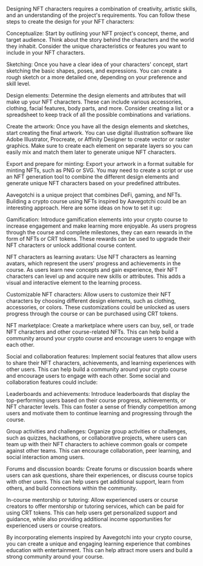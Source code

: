 Designing NFT characters requires a combination of creativity, artistic skills, and an understanding of the project's requirements. You can follow these steps to create the design for your NFT characters:

Conceptualize: Start by outlining your NFT project's concept, theme, and target audience. Think about the story behind the characters and the world they inhabit. Consider the unique characteristics or features you want to include in your NFT characters.

Sketching: Once you have a clear idea of your characters' concept, start sketching the basic shapes, poses, and expressions. You can create a rough sketch or a more detailed one, depending on your preference and skill level.

Design elements: Determine the design elements and attributes that will make up your NFT characters. These can include various accessories, clothing, facial features, body parts, and more. Consider creating a list or a spreadsheet to keep track of all the possible combinations and variations.

Create the artwork: Once you have all the design elements and sketches, start creating the final artwork. You can use digital illustration software like Adobe Illustrator, Procreate, or Affinity Designer to create vector or raster graphics. Make sure to create each element on separate layers so you can easily mix and match them later to generate unique NFT characters.

Export and prepare for minting: Export your artwork in a format suitable for minting NFTs, such as PNG or SVG. You may need to create a script or use an NFT generation tool to combine the different design elements and generate unique NFT characters based on your predefined attributes.






Aavegotchi is a unique project that combines DeFi, gaming, and NFTs. Building a crypto course using NFTs inspired by Aavegotchi could be an interesting approach. Here are some ideas on how to set it up:

Gamification: Introduce gamification elements into your crypto course to increase engagement and make learning more enjoyable. As users progress through the course and complete milestones, they can earn rewards in the form of NFTs or CRT tokens. These rewards can be used to upgrade their NFT characters or unlock additional course content.

NFT characters as learning avatars: Use NFT characters as learning avatars, which represent the users' progress and achievements in the course. As users learn new concepts and gain experience, their NFT characters can level up and acquire new skills or attributes. This adds a visual and interactive element to the learning process.

Customizable NFT characters: Allow users to customize their NFT characters by choosing different design elements, such as clothing, accessories, or colors. These customizations could be unlocked as users progress through the course or can be purchased using CRT tokens.

NFT marketplace: Create a marketplace where users can buy, sell, or trade NFT characters and other course-related NFTs. This can help build a community around your crypto course and encourage users to engage with each other.

Social and collaboration features: Implement social features that allow users to share their NFT characters, achievements, and learning experiences with other users. This can help build a community around your crypto course and encourage users to engage with each other. Some social and collaboration features could include:

Leaderboards and achievements: Introduce leaderboards that display the top-performing users based on their course progress, achievements, or NFT character levels. This can foster a sense of friendly competition among users and motivate them to continue learning and progressing through the course.

Group activities and challenges: Organize group activities or challenges, such as quizzes, hackathons, or collaborative projects, where users can team up with their NFT characters to achieve common goals or compete against other teams. This can encourage collaboration, peer learning, and social interaction among users.

Forums and discussion boards: Create forums or discussion boards where users can ask questions, share their experiences, or discuss course topics with other users. This can help users get additional support, learn from others, and build connections within the community.

In-course mentorship or tutoring: Allow experienced users or course creators to offer mentorship or tutoring services, which can be paid for using CRT tokens. This can help users get personalized support and guidance, while also providing additional income opportunities for experienced users or course creators.

By incorporating elements inspired by Aavegotchi into your crypto course, you can create a unique and engaging learning experience that combines education with entertainment. This can help attract more users and build a strong community around your course.